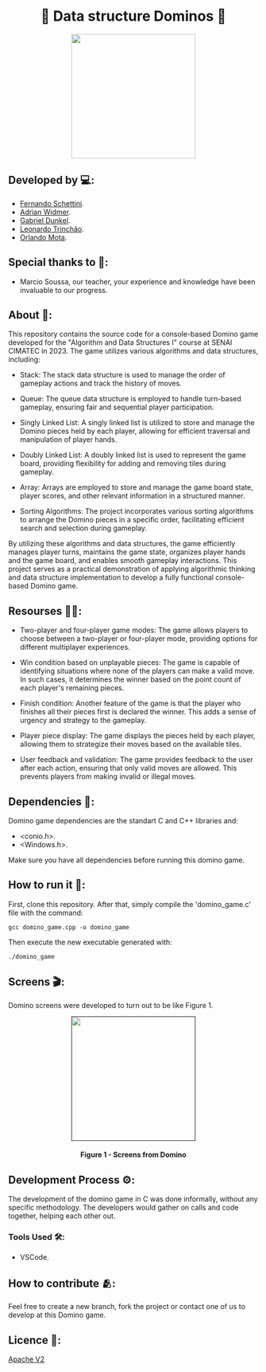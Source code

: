 <h1 align="center">🎲 Data structure Dominos 🎲</h1>

<div align="center">
	<a href="link_for_webite">
	<img height = "250em" src = "https://github.com/FernandoSchett/domino_game/assets/80331486/4f102988-9c2f-4fe6-87c4-31c6f5f3334d"/>
    </a>
</div>

## Developed by 💻:
- [Fernando Schettini](https://github.com/FernandoSchett).
- [Adrian Widmer](github.com/Awi-24).
- [Gabriel Dunkel](https://github.com/gabrielsdunkel).
- [Leonardo Trinchão](https://github.com/leotrinchao).
- [Orlando Mota](https://github.com/orlandomotapires).

## Special thanks to 🥰:

- Marcio Soussa, our teacher, your experience and knowledge have been invaluable to our progress.

## About 🤔:

This repository contains the source code for a console-based Domino game developed for the "Algorithm and Data Structures I" course at SENAI CIMATEC in 2023. The game utilizes various algorithms and data structures, including:

- Stack: The stack data structure is used to manage the order of gameplay actions and track the history of moves.

- Queue: The queue data structure is employed to handle turn-based gameplay, ensuring fair and sequential player participation.

- Singly Linked List: A singly linked list is utilized to store and manage the Domino pieces held by each player, allowing for efficient traversal and manipulation of player hands.

- Doubly Linked List: A doubly linked list is used to represent the game board, providing flexibility for adding and removing tiles during gameplay.

- Array: Arrays are employed to store and manage the game board state, player scores, and other relevant information in a structured manner.

- Sorting Algorithms: The project incorporates various sorting algorithms to arrange the Domino pieces in a specific order, facilitating efficient search and selection during gameplay.

By utilizing these algorithms and data structures, the game efficiently manages player turns, maintains the game state, organizes player hands and the game board, and enables smooth gameplay interactions. This project serves as a practical demonstration of applying algorithmic thinking and data structure implementation to develop a fully functional console-based Domino game.

## Resourses 🧑‍🔬:

- Two-player and four-player game modes: The game allows players to choose between a two-player or four-player mode, providing options for different multiplayer experiences.

- Win condition based on unplayable pieces: The game is capable of identifying situations where none of the players can make a valid move. In such cases, it determines the winner based on the point count of each player's remaining pieces.

- Finish condition: Another feature of the game is that the player who finishes all their pieces first is declared the winner. This adds a sense of urgency and strategy to the gameplay.

- Player piece display: The game displays the pieces held by each player, allowing them to strategize their moves based on the available tiles.

- User feedback and validation: The game provides feedback to the user after each action, ensuring that only valid moves are allowed. This prevents players from making invalid or illegal moves.

## Dependencies 🚚:

Domino game dependencies are the standart C and C++ libraries and:

- <conio.h>.
- <Windows.h>.

Make sure you have all dependencies before running this domino game.

## How to run it 🏃:

First, clone this repository. After that, simply compile the 'domino_game.c' file with the command:

    gcc domino_game.cpp -o domino_game

Then execute the new executable generated with:

    ./domino_game

## Screens 🎬:

Domino screens were developed to turn out to be like Figure 1.

<div align="center">
	<a href="">
	<img height = "250em" src = "" />
    </a>
</div>
<h4 align="center">Figure 1 - Screens from Domino </h4>

## Development Process ⚙️:

The development of the domino game in C was done informally, without any specific methodology. The developers would gather on calls and code together, helping each other out.

### Tools Used 🛠️: 

- VSCode.

## How to contribute 🫂:

Feel free to create a new branch, fork the project or contact one of us to develop at this Domino game.

## Licence 📜:

[Apache V2](https://choosealicense.com/licenses/apache-2.0/)